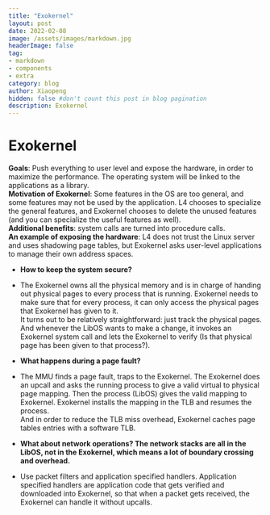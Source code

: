 ```yaml
---
title: "Exokernel"
layout: post
date: 2022-02-08
image: /assets/images/markdown.jpg
headerImage: false
tag:
- markdown
- components
- extra
category: blog
author: Xiaopeng
hidden: false #don't count this post in blog pagination
description: Exokernel
---
```




# Exokernel  

**Goals**: Push everything to user level and expose the hardware, in order to maximize the performance. The operating system will be linked to the applications as a library.  
**Motivation of Exokernel**: Some features in the OS are too general, and some features may not be used by the application. L4 chooses to specialize the general features, and Exokernel chooses to delete the unused features (and you can specialize the useful features as well).  
**Additional benefits**: system calls are turned into procedure calls.  
**An example of exposing the hardware**: L4 does not trust the Linux server and uses shadowing page tables, but Exokernel asks user-level applications to manage their own address spaces.   

- **How to keep the system secure?**   
- The Exokernel owns all the physical memory and is in charge of handing out physical pages to every process that is running. Exokernel needs to make sure that for every process, it can only access the physical pages that Exokernel has given to it.   
It turns out to be relatively straightforward: just track the physical pages. And whenever the LibOS wants to make a change, it invokes an Exokernel system call and lets the Exokernel to verify (Is that physical page has been given to that process?).  

- **What happens during a page fault?**   
- The MMU finds a page fault, traps to the Exokernel. The Exokernel does an upcall and asks the running process to give a valid virtual to physical page mapping. Then the process (LibOS) gives the valid mapping to Exokernel. Exokernel installs the mapping in the TLB and resumes the process.  
And in order to reduce the TLB miss overhead, Exokernel caches page tables entries with a software TLB.   

- **What about network operations? The network stacks are all in the LibOS, not in the Exokernel, which means a lot of boundary crossing and overhead.**  
- Use packet filters and application specified handlers. Application specified handlers are application code that gets verified and downloaded into Exokernel, so that when a packet gets received, the Exokernel can handle it without upcalls.  
